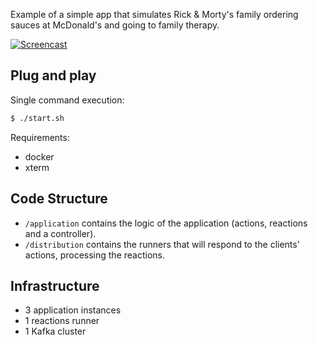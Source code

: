 Example of a simple app that simulates Rick & Morty's family ordering sauces at McDonald's and going to family therapy.

[![Screencast](https://j.gifs.com/9Q7OjP.gif)](https://j.gifs.com/gLV6M6.gif)

## Plug and play

Single command execution:

```bash
$ ./start.sh
```

Requirements:

* docker
* xterm

## Code Structure

* `/application` contains the logic of the application (actions, reactions and a controller).
* `/distribution` contains the runners that will respond to the clients' actions, processing the reactions.

## Infrastructure

* 3 application instances
* 1 reactions runner
* 1 Kafka cluster
